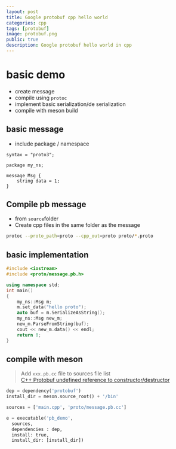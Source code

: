 ```yaml
---
layout: post
title: Google protobuf cpp hello world
categories: cpp
tags: [protobuf]
image: protobuf.png
public: true
description: Google protobuf hello world in cpp
---
```


# basic demo
- create message
- compile using `protoc`
- implement basic serialization/de serialization
- compile with meson build


## basic message
- include package / namespace
  
```
syntax = "proto3";

package my_ns;

message Msg {
    string data = 1; 
}
```

## Compile pb message
- from `source`folder
- Create cpp files in the same folder as the message


```bash
protoc --proto_path=proto --cpp_out=proto proto/*.proto
```

## basic implementation
```cpp
#include <iostream>
#include <proto/message.pb.h>

using namespace std;
int main()
{
    my_ns::Msg m;
    m.set_data("hello proto");
    auto buf = m.SerializeAsString();
    my_ns::Msg new_m;
    new_m.ParseFromString(buf);
    cout << new_m.data() << endl;
    return 0;
}
```

## compile with meson
> Add `xxx.pb.cc` file to sources file list \
> [C++ Protobuf undefined reference to constructor/destructor](https://stackoverflow.com/questions/39261897/c-protobuf-undefined-reference-to-constructor-destructor)

```python
dep = dependency('protobuf')
install_dir = meson.source_root() + '/bin'

sources = ['main.cpp', 'proto/message.pb.cc']

e = executable('pb_demo', 
  sources, 
  dependencies : dep,
  install: true,
  install_dir: [install_dir])
```